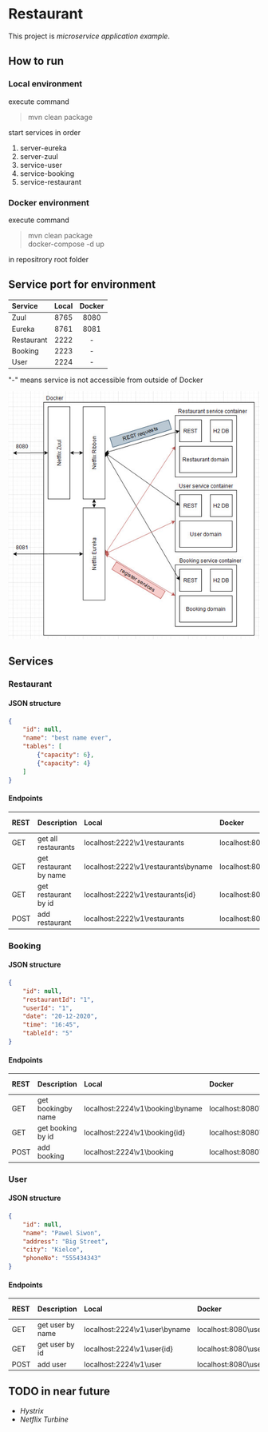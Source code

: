 # Restaurant
This project is _microservice application example_.
## How to run  
### Local environment
execute command  
> mvn clean package  

start services in order
1. server-eureka
2. server-zuul
3. service-user
4. service-booking
5. service-restaurant
### Docker environment
execute command
> mvn clean package  
> docker-compose -d up  
 
in repositrory root folder
## Service port for environment
| Service    | Local | Docker |
| :--------- | :---: | :----: |
| Zuul       | 8765  |  8080  |
| Eureka     | 8761  |  8081  |
| Restaurant | 2222  |   -    |
| Booking    | 2223  |   -    |
| User       | 2224  |   -    |
"-" means service is not accessible from outside of Docker  

![Project structure organization](assets\docker_structure.jpg)
## Services
### Restaurant
#### JSON structure
```json
{
    "id": null,
    "name": "best name ever",
    "tables": [
        {"capacity": 6},
        {"capacity": 4}
    ]
}
```
#### Endpoints
| REST | Description            | Local                                | Docker                                             | Request param |
| :--- | :--------------------- | :----------------------------------- | :------------------------------------------------- | :-----------: |
| GET  | get all restaurants    | localhost:2222\v1\restaurants        | localhost:8080\restaurantapi\v1\restaurants        |       -       |
| GET  | get restaurant by name | localhost:2222\v1\restaurants\byname | localhost:8080\restaurantapi\v1\restaurants\byname |     name      |
| GET  | get restaurant by id   | localhost:2222\v1\restaurants\{id}   | localhost:8080\restaurantapi\v1\restaurants\{id}   |       -       |
| POST | add restaurant         | localhost:2222\v1\restaurants        | localhost:8080\restaurantapi\v1\restaurants        |       -       |

### Booking
#### JSON structure
```json
{
    "id": null,
    "restaurantId": "1",
    "userId": "1",
    "date": "20-12-2020",
    "time": "16:45",
    "tableId": "5"
}
```
#### Endpoints
| REST | Description        | Local                            | Docker                                      | Request param |
| :--- | :----------------- | :------------------------------- | :------------------------------------------ | :-----------: |
| GET  | get bookingby name | localhost:2224\v1\booking\byname | localhost:8080\bookingapi\v1\booking\byname |     name      |
| GET  | get booking by id  | localhost:2224\v1\booking\{id}   | localhost:8080\bookingapi\v1\booking\{id}   |       -       |
| POST | add booking        | localhost:2224\v1\booking        | localhost:8080\bookingapi\v1\booking        |       -       |

### User
#### JSON structure
```json
{
    "id": null,
    "name": "Pawel Siwon",
    "address": "Big Street",
    "city": "Kielce",
    "phoneNo": "555434343"
}
```
#### Endpoints
| REST | Description      | Local                         | Docker                                | Request param |
| :--- | :--------------- | :---------------------------- | :------------------------------------ | :-----------: |
| GET  | get user by name | localhost:2224\v1\user\byname | localhost:8080\userapi\v1\user\byname |     name      |
| GET  | get user by id   | localhost:2224\v1\user\{id}   | localhost:8080\userapi\v1\user\{id}   |       -       |
| POST | add user         | localhost:2224\v1\user        | localhost:8080\userapi\v1\user        |       -       |

## TODO in near future
 - *Hystrix*
 - *Netflix Turbine*